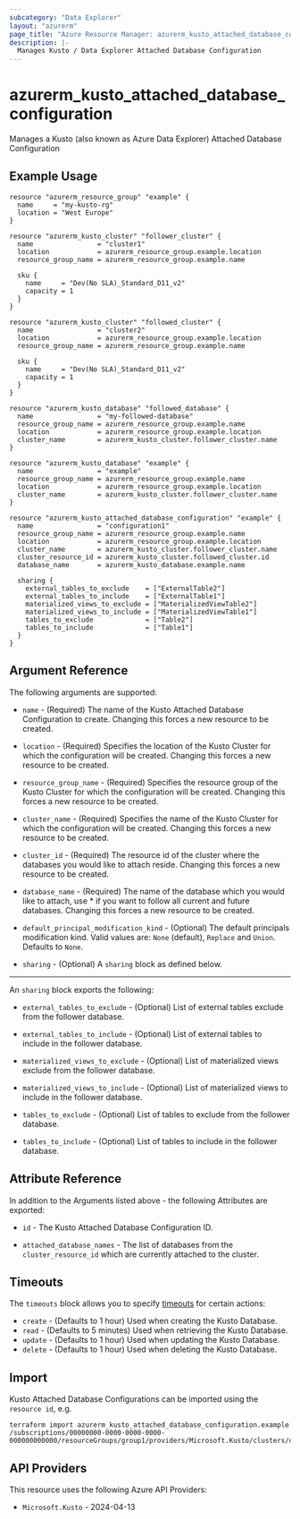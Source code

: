 ```yaml
---
subcategory: "Data Explorer"
layout: "azurerm"
page_title: "Azure Resource Manager: azurerm_kusto_attached_database_configuration"
description: |-
  Manages Kusto / Data Explorer Attached Database Configuration
---
```


# azurerm_kusto_attached_database_configuration

Manages a Kusto (also known as Azure Data Explorer) Attached Database Configuration

## Example Usage

```hcl
resource "azurerm_resource_group" "example" {
  name     = "my-kusto-rg"
  location = "West Europe"
}

resource "azurerm_kusto_cluster" "follower_cluster" {
  name                = "cluster1"
  location            = azurerm_resource_group.example.location
  resource_group_name = azurerm_resource_group.example.name

  sku {
    name     = "Dev(No SLA)_Standard_D11_v2"
    capacity = 1
  }
}

resource "azurerm_kusto_cluster" "followed_cluster" {
  name                = "cluster2"
  location            = azurerm_resource_group.example.location
  resource_group_name = azurerm_resource_group.example.name

  sku {
    name     = "Dev(No SLA)_Standard_D11_v2"
    capacity = 1
  }
}

resource "azurerm_kusto_database" "followed_database" {
  name                = "my-followed-database"
  resource_group_name = azurerm_resource_group.example.name
  location            = azurerm_resource_group.example.location
  cluster_name        = azurerm_kusto_cluster.follower_cluster.name
}

resource "azurerm_kusto_database" "example" {
  name                = "example"
  resource_group_name = azurerm_resource_group.example.name
  location            = azurerm_resource_group.example.location
  cluster_name        = azurerm_kusto_cluster.follower_cluster.name
}

resource "azurerm_kusto_attached_database_configuration" "example" {
  name                = "configuration1"
  resource_group_name = azurerm_resource_group.example.name
  location            = azurerm_resource_group.example.location
  cluster_name        = azurerm_kusto_cluster.follower_cluster.name
  cluster_resource_id = azurerm_kusto_cluster.followed_cluster.id
  database_name       = azurerm_kusto_database.example.name

  sharing {
    external_tables_to_exclude    = ["ExternalTable2"]
    external_tables_to_include    = ["ExternalTable1"]
    materialized_views_to_exclude = ["MaterializedViewTable2"]
    materialized_views_to_include = ["MaterializedViewTable1"]
    tables_to_exclude             = ["Table2"]
    tables_to_include             = ["Table1"]
  }
}
```

## Argument Reference

The following arguments are supported:

* `name` - (Required) The name of the Kusto Attached Database Configuration to create. Changing this forces a new resource to be created.

* `location` - (Required) Specifies the location of the Kusto Cluster for which the configuration will be created. Changing this forces a new resource to be created.

* `resource_group_name` - (Required) Specifies the resource group of the Kusto Cluster for which the configuration will be created. Changing this forces a new resource to be created.

* `cluster_name` - (Required) Specifies the name of the Kusto Cluster for which the configuration will be created. Changing this forces a new resource to be created.

* `cluster_id` - (Required) The resource id of the cluster where the databases you would like to attach reside. Changing this forces a new resource to be created.

* `database_name` - (Required) The name of the database which you would like to attach, use * if you want to follow all current and future databases. Changing this forces a new resource to be created.

* `default_principal_modification_kind` - (Optional) The default principals modification kind. Valid values are: `None` (default), `Replace` and `Union`. Defaults to `None`.

* `sharing` - (Optional) A `sharing` block as defined below.

---

An `sharing` block exports the following:

* `external_tables_to_exclude` - (Optional) List of external tables exclude from the follower database.

* `external_tables_to_include` - (Optional) List of external tables to include in the follower database.

* `materialized_views_to_exclude` - (Optional) List of materialized views exclude from the follower database.

* `materialized_views_to_include` - (Optional) List of materialized views to include in the follower database.

* `tables_to_exclude` - (Optional) List of tables to exclude from the follower database.

* `tables_to_include` - (Optional) List of tables to include in the follower database.

## Attribute Reference

In addition to the Arguments listed above - the following Attributes are exported:

* `id` - The Kusto Attached Database Configuration ID.

* `attached_database_names` - The list of databases from the `cluster_resource_id` which are currently attached to the cluster.

## Timeouts

The `timeouts` block allows you to specify [timeouts](https://developer.hashicorp.com/terraform/language/resources/configure#define-operation-timeouts) for certain actions:

* `create` - (Defaults to 1 hour) Used when creating the Kusto Database.
* `read` - (Defaults to 5 minutes) Used when retrieving the Kusto Database.
* `update` - (Defaults to 1 hour) Used when updating the Kusto Database.
* `delete` - (Defaults to 1 hour) Used when deleting the Kusto Database.

## Import

Kusto Attached Database Configurations can be imported using the `resource id`, e.g.

```shell
terraform import azurerm_kusto_attached_database_configuration.example /subscriptions/00000000-0000-0000-0000-000000000000/resourceGroups/group1/providers/Microsoft.Kusto/clusters/cluster1/attachedDatabaseConfigurations/configuration1
```

## API Providers
<!-- This section is generated, changes will be overwritten -->
This resource uses the following Azure API Providers:

* `Microsoft.Kusto` - 2024-04-13
